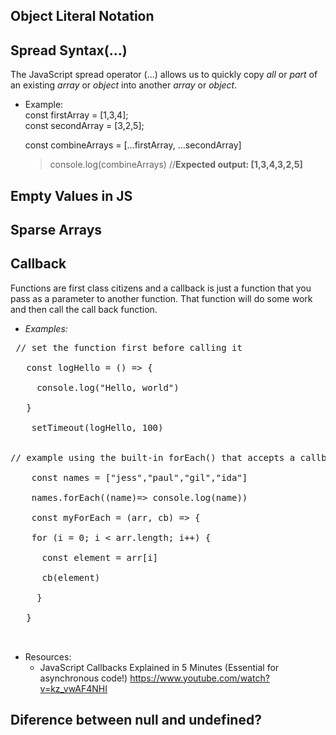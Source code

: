## Object Literal Notation 

## Spread Syntax(...)
The JavaScript spread operator (...) allows us to quickly copy *all* or *part* of an existing *array* or *object* into another *array* or *object*.
 - Example: </br>
    const firstArray = [1,3,4]; </br>
    const secondArray = [3,2,5]; </br>
    
    const combineArrays = [...firstArray, ...secondArray]</br>
    > console.log(combineArrays)    //**Expected output: [1,3,4,3,2,5]**

## Empty Values in JS

## Sparse Arrays

## Callback
Functions are first class citizens and a callback is just a function that you pass as a parameter to another function. That function will do some work and then call the call back function.
 - *Examples:* </br>
 <pre>
 // set the function first before calling it </br>
   const logHello = () => { </br>
     console.log("Hello, world") </br>
   } </br>
    setTimeout(logHello, 100) </br></br>
// example using the built-in forEach() that accepts a callback function as parameter </br>
    const names = ["jess","paul","gil","ida"] </br>
    names.forEach((name)=> console.log(name)) </br>
    const myForEach = (arr, cb) => { </br>
    for (i = 0; i < arr.length; i++) { </br>
      const element = arr[i] </br>
      cb(element) </br>
     } </br>
   } </br>
 </pre>
- Resources:
  - JavaScript Callbacks Explained in 5 Minutes (Essential for asynchronous code!) https://www.youtube.com/watch?v=kz_vwAF4NHI

## Diference between null and undefined?
